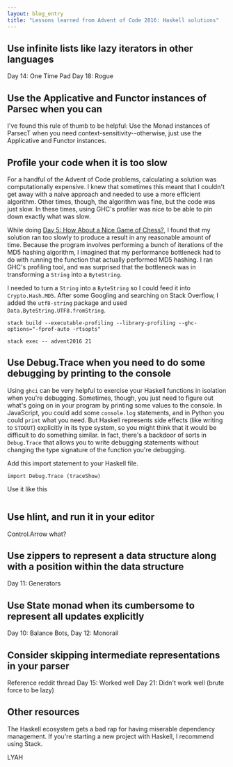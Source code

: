 ```yaml
---
layout: blog_entry
title: "Lessons learned from Advent of Code 2016: Haskell solutions"
---
```


## Use infinite lists like lazy iterators in other languages

Day 14: One Time Pad
Day 18: Rogue

## Use the Applicative and Functor instances of Parsec when you can

I've found this rule of thumb to be helpful: Use the Monad instances of ParsecT when you need context-sensitivity--otherwise, just use the Applicative and Functor instances.

[day3-refactor]: https://github.com/cjlarose/advent-2016/commit/7681066b9aec397a28b1b75fa7d82de8b677579b
[rwh]: http://book.realworldhaskell.org/read/using-parsec.html#id652399

## Profile your code when it is too slow

For a handful of the Advent of Code problems, calculating a solution was computationally expensive. I knew that sometimes this meant that I couldn't get away with a naive approach and needed to use a more efficient algorithm. Other times, though, the algorithm was fine, but the code was just slow. In these times, using GHC's profiler was nice to be able to pin down exactly what was slow.

While doing [Day 5: How About a Nice Game of Chess?][day5-desciption], I found that my solution ran too slowly to produce a result in any reasonable amount of time. Because the program involves performing a bunch of iterations of the MD5 hashing algorithm, I imagined that my performance bottleneck had to do with running the function that actually performed MD5 hashing. I ran GHC's profiling tool, and was surprised that the bottleneck was in transforming a `String` into a `ByteString`.

I needed to turn a `String` into a `ByteString` so I could feed it into `Crypto.Hash.MD5`. After some Googling and searching on Stack Overflow, I added the `utf8-string` package and used `Data.ByteString.UTF8.fromString`.

[day5-desciption]: http://adventofcode.com/2016/day/5

```
stack build --executable-profiling --library-profiling --ghc-options="-fprof-auto -rtsopts"
```

```
stack exec -- advent2016 21
```

## Use Debug.Trace when you need to do some debugging by printing to the console

Using `ghci` can be very helpful to exercise your Haskell functions in isolation when you're debugging. Sometimes, though, you just need to figure out what's going on in your program by printing some values to the console. In JavaScript, you could add some `console.log` statements, and in Python you could `print` what you need. 
But Haskell represents side effects (like writing to `STDOUT`) explicitly in its type system, so you might think that it would be difficult to do something similar. In fact, there's a backdoor of sorts in `Debug.Trace` that allows you to write debugging statements without changing the type signature of the function you're debugging.

Add this import statement to your Haskell file.

```
import Debug.Trace (traceShow)
```

Use it like this


```
```

## Use hlint, and run it in your editor

Control.Arrow what?

[day6-part1]: https://github.com/cjlarose/advent-2016/commit/eafef0a97cd89a80c62b5ec2c64e080f83730cf6

## Use zippers to represent a data structure along with a position within the data structure

Day 11: Generators

## Use State monad when its cumbersome to represent all updates explicitly

Day 10: Balance Bots, Day 12: Monorail

## Consider skipping intermediate representations in your parser

Reference reddit thread
Day 15: Worked well
Day 21: Didn't work well (brute force to be lazy)

## Other resources

The Haskell ecosystem gets a bad rap for having miserable dependency management. If you're starting a new project with Haskell, I recommend using Stack.

[stack-tutorial]: http://seanhess.github.io/2015/08/04/practical-haskell-getting-started.html

LYAH
